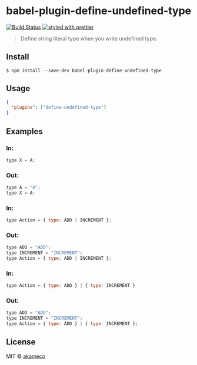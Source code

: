 # babel-plugin-define-undefined-type
[![Build Status](https://travis-ci.org/akameco/babel-plugin-define-undefined-type.svg?branch=master)](https://travis-ci.org/akameco/babel-plugin-define-undefined-type)
[![styled with prettier](https://img.shields.io/badge/styled_with-prettier-ff69b4.svg)](https://github.com/prettier/prettier)

> Define string literal type when you write undefined type.


## Install

```
$ npm install --save-dev babel-plugin-define-undefined-type
```


## Usage

```json
{
  "plugins": ["define-undefined-type"]
}
```

## Examples

### In:

```js
type X = A;
```

### Out:

```js
type A = "A";
type X = A;
```

### In:

```js
type Action = { type: ADD | INCREMENT };
```

### Out:

```js
type ADD = "ADD";
type INCREMENT = "INCREMENT";
type Action = { type: ADD | INCREMENT };
```

### In:

```js
type Action = { type: ADD } | { type: INCREMENT }
```

### Out:

```js
type ADD = "ADD";
type INCREMENT = "INCREMENT";
type Action = { type: ADD } | { type: INCREMENT };
```

## License

MIT © [akameco](http://akameco.github.io)
